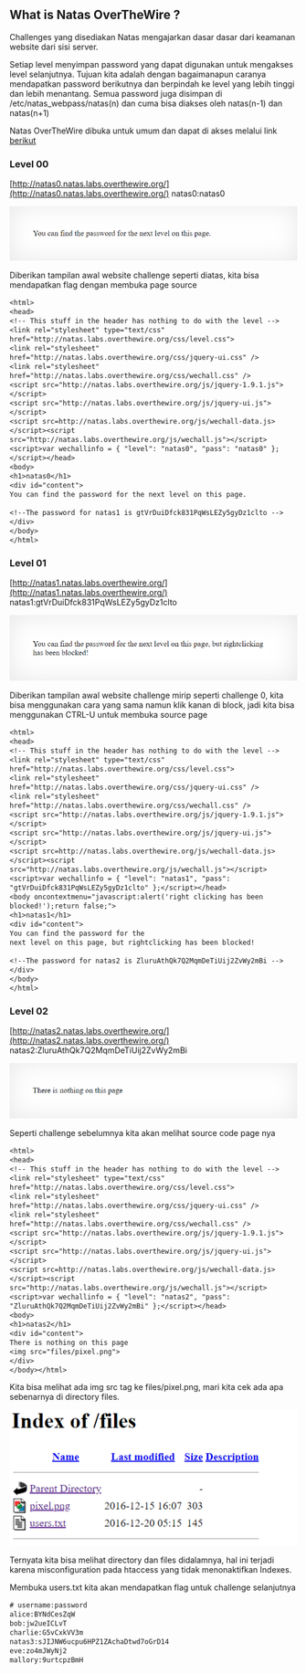 ## What is Natas OverTheWire ?

Challenges yang disediakan Natas mengajarkan dasar dasar dari keamanan website dari sisi server.

Setiap level menyimpan password yang dapat digunakan untuk mengakses level selanjutnya. Tujuan kita adalah dengan bagaimanapun caranya mendapatkan password berikutnya dan berpindah ke level yang lebih tinggi dan lebih menantang. Semua password juga disimpan di /etc/natas_webpass/natas(n) dan cuma bisa diakses oleh natas(n-1) dan natas(n+1)

Natas OverTheWire dibuka untuk umum dan dapat di akses melalui link [berikut](https://overthewire.org/wargames/natas/)

### Level 00
[http://natas0.natas.labs.overthewire.org/](http://natas0.natas.labs.overthewire.org/)
natas0:natas0

![Image](img/natas0/soal.PNG)

Diberikan tampilan awal website challenge seperti diatas, kita bisa mendapatkan flag dengan membuka page source

```
<html>
<head>
<!-- This stuff in the header has nothing to do with the level -->
<link rel="stylesheet" type="text/css" href="http://natas.labs.overthewire.org/css/level.css">
<link rel="stylesheet" href="http://natas.labs.overthewire.org/css/jquery-ui.css" />
<link rel="stylesheet" href="http://natas.labs.overthewire.org/css/wechall.css" />
<script src="http://natas.labs.overthewire.org/js/jquery-1.9.1.js"></script>
<script src="http://natas.labs.overthewire.org/js/jquery-ui.js"></script>
<script src=http://natas.labs.overthewire.org/js/wechall-data.js></script><script src="http://natas.labs.overthewire.org/js/wechall.js"></script>
<script>var wechallinfo = { "level": "natas0", "pass": "natas0" };</script></head>
<body>
<h1>natas0</h1>
<div id="content">
You can find the password for the next level on this page.

<!--The password for natas1 is gtVrDuiDfck831PqWsLEZy5gyDz1clto -->
</div>
</body>
</html>
```

### Level 01
[http://natas1.natas.labs.overthewire.org/](http://natas1.natas.labs.overthewire.org/)
natas1:gtVrDuiDfck831PqWsLEZy5gyDz1clto

![Image](img/natas1/soal.PNG)

Diberikan tampilan awal website challenge mirip seperti challenge 0, kita bisa menggunakan cara yang sama namun klik kanan di block, jadi kita bisa menggunakan CTRL-U untuk membuka source page

```
<html>
<head>
<!-- This stuff in the header has nothing to do with the level -->
<link rel="stylesheet" type="text/css" href="http://natas.labs.overthewire.org/css/level.css">
<link rel="stylesheet" href="http://natas.labs.overthewire.org/css/jquery-ui.css" />
<link rel="stylesheet" href="http://natas.labs.overthewire.org/css/wechall.css" />
<script src="http://natas.labs.overthewire.org/js/jquery-1.9.1.js"></script>
<script src="http://natas.labs.overthewire.org/js/jquery-ui.js"></script>
<script src=http://natas.labs.overthewire.org/js/wechall-data.js></script><script src="http://natas.labs.overthewire.org/js/wechall.js"></script>
<script>var wechallinfo = { "level": "natas1", "pass": "gtVrDuiDfck831PqWsLEZy5gyDz1clto" };</script></head>
<body oncontextmenu="javascript:alert('right clicking has been blocked!');return false;">
<h1>natas1</h1>
<div id="content">
You can find the password for the
next level on this page, but rightclicking has been blocked!

<!--The password for natas2 is ZluruAthQk7Q2MqmDeTiUij2ZvWy2mBi -->
</div>
</body>
</html>
```

### Level 02
[http://natas2.natas.labs.overthewire.org/](http://natas2.natas.labs.overthewire.org/)
natas2:ZluruAthQk7Q2MqmDeTiUij2ZvWy2mBi

![Image](img/natas2/soal.PNG)

Seperti challenge sebelumnya kita akan melihat source code page nya

```
<html>
<head>
<!-- This stuff in the header has nothing to do with the level -->
<link rel="stylesheet" type="text/css" href="http://natas.labs.overthewire.org/css/level.css">
<link rel="stylesheet" href="http://natas.labs.overthewire.org/css/jquery-ui.css" />
<link rel="stylesheet" href="http://natas.labs.overthewire.org/css/wechall.css" />
<script src="http://natas.labs.overthewire.org/js/jquery-1.9.1.js"></script>
<script src="http://natas.labs.overthewire.org/js/jquery-ui.js"></script>
<script src=http://natas.labs.overthewire.org/js/wechall-data.js></script><script src="http://natas.labs.overthewire.org/js/wechall.js"></script>
<script>var wechallinfo = { "level": "natas2", "pass": "ZluruAthQk7Q2MqmDeTiUij2ZvWy2mBi" };</script></head>
<body>
<h1>natas2</h1>
<div id="content">
There is nothing on this page
<img src="files/pixel.png">
</div>
</body></html>
```

Kita bisa melihat ada img src tag ke files/pixel.png, mari kita cek ada apa sebenarnya di directory files.

![Image](img/natas2/step1.PNG)

Ternyata kita bisa melihat directory dan files didalamnya, hal ini terjadi karena misconfiguration pada htaccess yang tidak menonaktifkan Indexes.

Membuka users.txt kita akan mendapatkan flag untuk challenge selanjutnya

```
# username:password
alice:BYNdCesZqW
bob:jw2ueICLvT
charlie:G5vCxkVV3m
natas3:sJIJNW6ucpu6HPZ1ZAchaDtwd7oGrD14
eve:zo4mJWyNj2
mallory:9urtcpzBmH
```